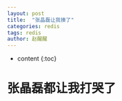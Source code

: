 ```yaml
---
layout: post
title:  "张晶磊让我揍了"
categories: redis
tags: redis
author: 赵醒醒
---
```


* content
{:toc}

# 张晶磊都让我打哭了